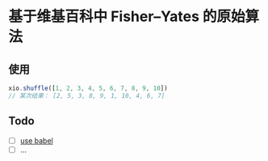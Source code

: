 # 基于维基百科中 Fisher–Yates 的原始算法

## 使用

```javascript
xio.shuffle([1, 2, 3, 4, 5, 6, 7, 8, 9, 10])
// 某次结果： [2, 5, 3, 8, 9, 1, 10, 4, 6, 7]
```

## Todo

- [ ] [use babel](https://rollupjs.org/guide/en/#babel)
- [ ] ...
